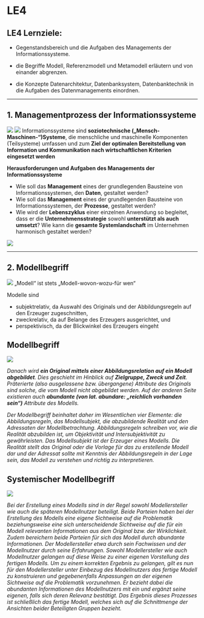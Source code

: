 # LE4

## LE4 Lernziele:

* Gegenstandsbereich und die Aufgaben des Managements der Informationssysteme.

* die Begriffe Modell, Referenzmodell und Metamodell erläutern und von einander abgrenzen.

* die Konzepte Datenarchitektur, Datenbanksystem, Datenbanktechnik in die Aufgaben des Datenmanagements
einordnen.

---
## 1. Managementprozess der Informationssysteme

![](1.png)
![](2.png)
Informationssysteme sind **soziotechnische („Mensch-Maschinen-“)Systeme**, die menschliche und maschinelle Komponenten (Teilsysteme) umfassen und zum **Ziel der
optimalen Bereitstellung von Information und Kommunikation nach wirtschaftlichen Kriterien eingesetzt werden**

**Herausforderungen und Aufgaben des
Managements der Informationssysteme**
* Wie soll das **Management** eines der grundlegenden Bausteine von
Informationssystemen, den **Daten**, gestaltet werden?
* Wie soll das **Management** eines der grundlegenden Bausteine von
Informationssystemen, der **Prozesse**, gestaltet werden?
* Wie wird der **Lebenszyklus** einer einzelnen Anwendung so begleitet, dass
er die **Unternehmensstrategie** sowohl **unterstützt als auch umsetzt**? Wie kann die **gesamte Systemlandschaft** im Unternehmen harmonisch gestaltet
werden?

![](3.png)

---
## 2. Modellbegriff
![](4.png)
„Modell“ ist stets „Modell-wovon-wozu-für wen“

Modelle sind
* subjektrelativ, da Auswahl des Originals und der Abbildungsregeln auf den Erzeuger zugeschnitten,
* zweckrelativ, da auf Belange des Erzeugers ausgerichtet, und
* perspektivisch, da der Blickwinkel des Erzeugers eingeht

## Modellbegriff
![](5.png)

_Danach wird **ein Original mittels einer Abbildungsrelation auf ein Modell abgebildet**. Dies geschieht im
Hinblick auf **Zielgruppe, Zweck und Zeit**. Präterierte (also ausgelassene bzw. übergangene) Attribute des Originals sind solche, die vom Modell nicht abgebildet werden. Auf
der anderen Seite existieren auch **abundante (von lat. abundare: „reichlich vorhanden sein“)** Attribute des Modells._

_Der Modellbegriff beinhaltet daher im Wesentlichen vier Elemente: die Abbildungsregeln, das Modellsubjekt, die abzubildende Realität und den Adressaten der Modellbetrachtung. Abbildungsregeln schreiben vor, wie die Realität abzubilden ist, um Objektivität und Intersubjektivität zu gewährleisten. Das Modellsubjekt ist der Erzeuger eines Modells. Die Realität stellt das Original oder die Vorlage für das zu erstellende Modell dar und der Adressat sollte mit Kenntnis der Abbildungsregeln in der Lage sein, das Modell zu verstehen und richtig zu interpretieren._

## Systemischer Modellbegriff
![](6.png)

_Bei der Erstellung eines Modells sind in der Regel sowohl Modellersteller wie auch die späteren Modellnutzer beteiligt. Beide Parteien haben bei der Erstellung des Modells eine eigene Sichtweise auf die Problematik beziehungsweise eine sich unterscheidende Sichtweise auf die für ein Modell relevanten Informationen aus dem Original bzw. der Wirklichkeit. Zudem bereichern beide Parteien für sich das Modell durch abundante Informationen. Der Modellersteller etwa durch sein Fachwissen und der Modellnutzer durch seine Erfahrungen. Sowohl Modellersteller wie auch Modellnutzer gelangen auf diese Weise zu einer eigenen Vorstellung des fertigen Modells. Um zu einem korrekten Ergebnis zu gelangen, gilt es nun für den Modellersteller unter Einbezug des Modellnutzers das fertige Modell zu konstruieren und gegebenenfalls Anpassungen an der eigenen Sichtweise auf die Problematik vorzunehmen. Er bezieht dabei die abundanten Informationen des Modellnutzers mit ein und ergänzt seine eigenen, falls sich deren Relevanz bestätigt. Das Ergebnis dieses Prozesses ist schließlich das fertige Modell, welches sich auf die Schnittmenge der Ansichten beider Beteiligten Gruppen bezieht._




